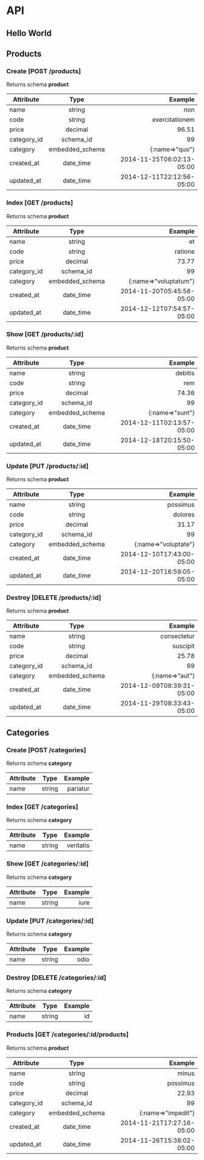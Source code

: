 # API
## Hello World

## Products

### Create [POST /products]

Returns schema **product**


|  Attribute  |             Type           |     Example    |
|-------------|:--------------------------:|---------------:|
| name | string | non |
| code | string | exercitationem |
| price | decimal | 96.51 |
| category_id | schema_id | 99 |
| category | embedded_schema | {:name=>"quo"} |
| created_at | date_time | 2014-11-25T06:02:13-05:00 |
| updated_at | date_time | 2014-12-11T22:12:56-05:00 |

### Index [GET /products]

Returns schema **product**


|  Attribute  |             Type           |     Example    |
|-------------|:--------------------------:|---------------:|
| name | string | et |
| code | string | ratione |
| price | decimal | 73.77 |
| category_id | schema_id | 99 |
| category | embedded_schema | {:name=>"voluptatum"} |
| created_at | date_time | 2014-11-20T05:45:58-05:00 |
| updated_at | date_time | 2014-12-12T07:54:57-05:00 |

### Show [GET /products/:id]

Returns schema **product**


|  Attribute  |             Type           |     Example    |
|-------------|:--------------------------:|---------------:|
| name | string | debitis |
| code | string | rem |
| price | decimal | 74.36 |
| category_id | schema_id | 99 |
| category | embedded_schema | {:name=>"sunt"} |
| created_at | date_time | 2014-12-11T02:13:57-05:00 |
| updated_at | date_time | 2014-12-18T20:15:50-05:00 |

### Update [PUT /products/:id]

Returns schema **product**


|  Attribute  |             Type           |     Example    |
|-------------|:--------------------------:|---------------:|
| name | string | possimus |
| code | string | dolores |
| price | decimal | 31.17 |
| category_id | schema_id | 99 |
| category | embedded_schema | {:name=>"voluptate"} |
| created_at | date_time | 2014-12-10T17:43:00-05:00 |
| updated_at | date_time | 2014-12-20T16:59:05-05:00 |

### Destroy [DELETE /products/:id]

Returns schema **product**


|  Attribute  |             Type           |     Example    |
|-------------|:--------------------------:|---------------:|
| name | string | consectetur |
| code | string | suscipit |
| price | decimal | 25.78 |
| category_id | schema_id | 99 |
| category | embedded_schema | {:name=>"aut"} |
| created_at | date_time | 2014-12-09T08:39:31-05:00 |
| updated_at | date_time | 2014-11-29T08:33:43-05:00 |


## Categories

### Create [POST /categories]

Returns schema **category**


|  Attribute  |             Type           |     Example    |
|-------------|:--------------------------:|---------------:|
| name | string | pariatur |

### Index [GET /categories]

Returns schema **category**


|  Attribute  |             Type           |     Example    |
|-------------|:--------------------------:|---------------:|
| name | string | veritatis |

### Show [GET /categories/:id]

Returns schema **category**


|  Attribute  |             Type           |     Example    |
|-------------|:--------------------------:|---------------:|
| name | string | iure |

### Update [PUT /categories/:id]

Returns schema **category**


|  Attribute  |             Type           |     Example    |
|-------------|:--------------------------:|---------------:|
| name | string | odio |

### Destroy [DELETE /categories/:id]

Returns schema **category**


|  Attribute  |             Type           |     Example    |
|-------------|:--------------------------:|---------------:|
| name | string | id |

### Products [GET /categories/:id/products]

Returns schema **product**


|  Attribute  |             Type           |     Example    |
|-------------|:--------------------------:|---------------:|
| name | string | minus |
| code | string | possimus |
| price | decimal | 22.93 |
| category_id | schema_id | 99 |
| category | embedded_schema | {:name=>"impedit"} |
| created_at | date_time | 2014-11-21T17:27:16-05:00 |
| updated_at | date_time | 2014-11-26T15:38:02-05:00 |


